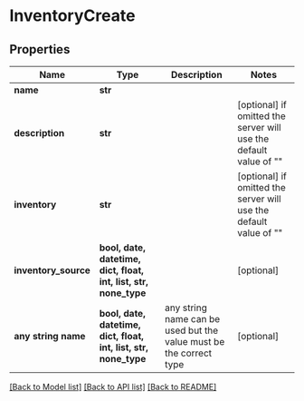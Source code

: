 # InventoryCreate


## Properties
Name | Type | Description | Notes
------------ | ------------- | ------------- | -------------
**name** | **str** |  |
**description** | **str** |  | [optional]  if omitted the server will use the default value of ""
**inventory** | **str** |  | [optional]  if omitted the server will use the default value of ""
**inventory_source** | **bool, date, datetime, dict, float, int, list, str, none_type** |  | [optional]
**any string name** | **bool, date, datetime, dict, float, int, list, str, none_type** | any string name can be used but the value must be the correct type | [optional]

[[Back to Model list]](../README.md#documentation-for-models) [[Back to API list]](../README.md#documentation-for-api-endpoints) [[Back to README]](../README.md)
